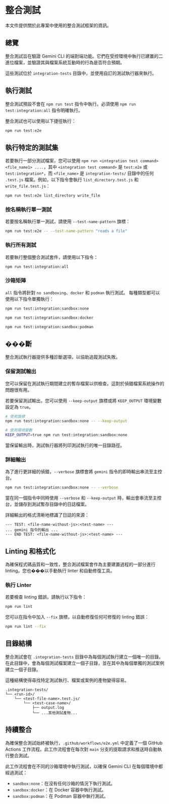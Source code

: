 # 整合測試

本文件提供關於此專案中使用的整合測試框架的資訊。

## 總覽

整合測試旨在驗證 Gemini CLI 的端對端功能。它們在受控環境中執行已建置的二進位檔案，並驗證其與檔案系統互動時的行為是否符合預期。

這些測試位於 `integration-tests` 目錄中，並使用自訂的測試執行器來執行。

## 執行測試

整合測試預設不會在 `npm run test` 指令中執行。必須使用 `npm run test:integration:all` 指令明確執行。

整合測試也可以使用以下捷徑執行：

```bash
npm run test:e2e
```

## 執行特定的測試集

若要執行一部分測試檔案，您可以使用 `npm run <integration test command> <file_name1> ....`，其中 `<integration test command>` 是 `test:e2e` 或 `test:integration*`，而 `<file_name>` 是 `integration-tests/` 目錄中的任何 `.test.js` 檔案。例如，以下指令會執行 `list_directory.test.js` 和 `write_file.test.js`：

```bash
npm run test:e2e list_directory write_file
```

### 按名稱執行單一測試

若要按名稱執行單一測試，請使用 `--test-name-pattern` 旗標：

```bash
npm run test:e2e -- --test-name-pattern "reads a file"
```

### 執行所有測試

若要執行整個整合測試套件，請使用以下指令：

```bash
npm run test:integration:all
```

### 沙箱矩陣

`all` 指令將針對 `no sandboxing`、`docker` 和 `podman` 執行測試。
每種類型都可以使用以下指令單獨執行：

```bash
npm run test:integration:sandbox:none
```

```bash
npm run test:integration:sandbox:docker
```

```bash
npm run test:integration:sandbox:podman
```

## ���斷

整合測試執行器提供多種診斷選項，以協助追蹤測試失敗。

### 保留測試輸出

您可以保留在測試執行期間建立的暫存檔案以供檢查。這對於偵錯檔案系統操作的問題很有用。

若要保留測試輸出，您可以使用 `--keep-output` 旗標或將 `KEEP_OUTPUT` 環境變數設定為 `true`。

```bash
# 使用旗標
npm run test:integration:sandbox:none -- --keep-output

# 使用環境變數
KEEP_OUTPUT=true npm run test:integration:sandbox:none
```

當保留輸出時，測試執行器將列印測試執行的唯一目錄路徑。

### 詳細輸出

為了進行更詳細的偵錯，`--verbose` 旗標會將 `gemini` 指令的即時輸出串流至主控台。

```bash
npm run test:integration:sandbox:none -- --verbose
```

當在同一個指令中同時使用 `--verbose` 和 `--keep-output` 時，輸出會串流至主控台，並儲存到測試暫存目錄中的日誌檔案。

詳細輸出的格式清晰地標識了日誌的來源：

```
--- TEST: <file-name-without-js>:<test-name> ---
... gemini 指令的輸出 ...
--- END TEST: <file-name-without-js>:<test-name> ---
```

## Linting 和格式化

為確保程式碼品質和一致性，整合測試檔案會作為主要建置過程的一部分進行 linting。您也���以手動執行 linter 和自動修復工具。

### 執行 Linter

若要檢查 linting 錯誤，請執行以下指令：

```bash
npm run lint
```

您可以在指令中加入 `--fix` 旗標，以自動修復任何可修復的 linting 錯誤：

```bash
npm run lint --fix
```

## 目錄結構

整合測試會在 `.integration-tests` 目錄中為每個測試執行建立一個唯一的目錄。在此目錄中，會為每個測試檔案建立一個子目錄，並在其中為每個單獨的測試案例建立一個子目錄。

這種結構使得尋找特定測試執行、檔案或案例的產物變得容易。

```
.integration-tests/
└── <run-id>/
    └── <test-file-name>.test.js/
        └── <test-case-name>/
            ├── output.log
            └── ...其他測試產物...
```

## 持續整合

為確保整合測試始終被執行，`.github/workflows/e2e.yml` 中定義了一個 GitHub Actions 工作流程。此工作流程會在每次對 `main` 分支的提取請求和推送時自動執行整合測試。

此工作流程會在不同的沙箱環境中執行測試，以確保 Gemini CLI 在每個環境中都經過測試：

- `sandbox:none`：在沒有任何沙箱的情況下執行測試。
- `sandbox:docker`：在 Docker 容器中執行測試。
- `sandbox:podman`：在 Podman 容器中執行測試。

